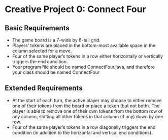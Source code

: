# Creative Project 0: Connect Four

## Basic Requirements

- The game board is a 7-wide by 6-tall grid.
- Players' tokens are placed in the bottom-most available space in the column selected for a move.
- Four of the same player’s tokens in a row either horizontally or vertically triggers the end condition.
- Your program file should be named ConnectFour.java, and therefore your class should be named ConnectFour

## Extended Requirements

- At the start of each turn, the active player may choose to either remove one of their tokens from the board or place a token (but not both). The player is able to remove one of their own tokens from the bottom row of any column, shifting all other tokens in that column (if any) down by one row.
- Four of the same player’s tokens in a row diagonally triggers the end condition (in addition to the horizontal and vertical end conditions).
